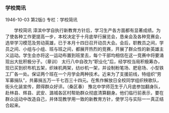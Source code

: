 ### 学校简讯

1946-10-03
第2版()
专栏：学校简讯

　　学校简讯
    漳滨中学自执行新教育方针后，学习生产各方面都有显著成绩。为了使各种工作更提高一步，本校决定于十月底举行展览会，恳亲会及各种竞赛会，选举学习模范及劳动英雄，已于本月十四日召开动员大会。会后，职教员之间，学员之间、小组与小组、班与班之间，都展开热烈的竞赛，开展了群众性的新英雄主义运动。学生会亦将这一运动布置到班里去，每个干部均相信在这一竞赛中将要涌现出大批积极分子。（章训）
    太行八中自改为“职业化”后，经学校当局积极筹办，现已买到织布机五架，织袜机两架，纺纱机一架，并设制粉笔场、肥皂场、小型铁工厂各一处。保证两个班在一个月学会两种技术。近来为了支援前线，特组织“劳军募捐队”，共募捐五万一千七百三十四元。在焦作解放日全校同学组织秧歌队，街头化装宣传，颇得群众好评。（桑区春）
    豫北中学师范生于八月底参加翻身队，赴林县、辉县、武安、潞城各区村帮助群众彻底清算翻身。他们临行前表示，要在群众运动中改造自己，并体现教学用一致的新教育方针，使学习与实际一一真正结合起来。

